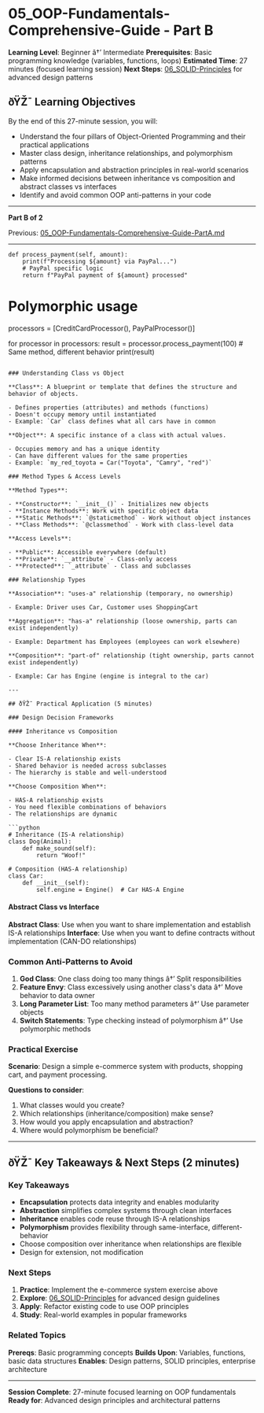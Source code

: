﻿# 05_OOP-Fundamentals-Comprehensive-Guide - Part B

**Learning Level**: Beginner â†’ Intermediate
**Prerequisites**: Basic programming knowledge (variables, functions, loops)
**Estimated Time**: 27 minutes (focused learning session)
**Next Steps**: [06_SOLID-Principles](../02_SOLID-Principles/) for advanced design patterns

## ðŸŽ¯ Learning Objectives

By the end of this 27-minute session, you will:

- Understand the four pillars of Object-Oriented Programming and their practical applications
- Master class design, inheritance relationships, and polymorphism patterns
- Apply encapsulation and abstraction principles in real-world scenarios
- Make informed decisions between inheritance vs composition and abstract classes vs interfaces
- Identify and avoid common OOP anti-patterns in your code

---

**Part B of 2**

Previous: [05_OOP-Fundamentals-Comprehensive-Guide-PartA.md](05_OOP-Fundamentals-Comprehensive-Guide-PartA.md)

---

    def process_payment(self, amount):
        print(f"Processing ${amount} via PayPal...")
        # PayPal specific logic
        return f"PayPal payment of ${amount} processed"

# Polymorphic usage

processors = [CreditCardProcessor(), PayPalProcessor()]

for processor in processors:
    result = processor.process_payment(100)  # Same method, different behavior
    print(result)

```

### Understanding Class vs Object

**Class**: A blueprint or template that defines the structure and behavior of objects.

- Defines properties (attributes) and methods (functions)
- Doesn't occupy memory until instantiated
- Example: `Car` class defines what all cars have in common

**Object**: A specific instance of a class with actual values.

- Occupies memory and has a unique identity
- Can have different values for the same properties
- Example: `my_red_toyota = Car("Toyota", "Camry", "red")`

### Method Types & Access Levels

**Method Types**:

- **Constructor**: `__init__()` - Initializes new objects
- **Instance Methods**: Work with specific object data
- **Static Methods**: `@staticmethod` - Work without object instances
- **Class Methods**: `@classmethod` - Work with class-level data

**Access Levels**:

- **Public**: Accessible everywhere (default)
- **Private**: `__attribute` - Class-only access
- **Protected**: `_attribute` - Class and subclasses

### Relationship Types

**Association**: "uses-a" relationship (temporary, no ownership)

- Example: Driver uses Car, Customer uses ShoppingCart

**Aggregation**: "has-a" relationship (loose ownership, parts can exist independently)

- Example: Department has Employees (employees can work elsewhere)

**Composition**: "part-of" relationship (tight ownership, parts cannot exist independently)

- Example: Car has Engine (engine is integral to the car)

---

## ðŸŽ¯ Practical Application (5 minutes)

### Design Decision Frameworks

#### Inheritance vs Composition

**Choose Inheritance When**:

- Clear IS-A relationship exists
- Shared behavior is needed across subclasses
- The hierarchy is stable and well-understood

**Choose Composition When**:

- HAS-A relationship exists
- You need flexible combinations of behaviors
- The relationships are dynamic

```python
# Inheritance (IS-A relationship)
class Dog(Animal):
    def make_sound(self):
        return "Woof!"

# Composition (HAS-A relationship)
class Car:
    def __init__(self):
        self.engine = Engine()  # Car HAS-A Engine
```

#### Abstract Class vs Interface

**Abstract Class**: Use when you want to share implementation and establish IS-A relationships
**Interface**: Use when you want to define contracts without implementation (CAN-DO relationships)

### Common Anti-Patterns to Avoid

1. **God Class**: One class doing too many things â†’ Split responsibilities
2. **Feature Envy**: Class excessively using another class's data â†’ Move behavior to data owner
3. **Long Parameter List**: Too many method parameters â†’ Use parameter objects
4. **Switch Statements**: Type checking instead of polymorphism â†’ Use polymorphic methods

### Practical Exercise

**Scenario**: Design a simple e-commerce system with products, shopping cart, and payment processing.

**Questions to consider**:

1. What classes would you create?
2. Which relationships (inheritance/composition) make sense?
3. How would you apply encapsulation and abstraction?
4. Where would polymorphism be beneficial?

---

## ðŸŽ¯ Key Takeaways & Next Steps (2 minutes)

### Key Takeaways

- **Encapsulation** protects data integrity and enables modularity
- **Abstraction** simplifies complex systems through clean interfaces
- **Inheritance** enables code reuse through IS-A relationships
- **Polymorphism** provides flexibility through same-interface, different-behavior
- Choose composition over inheritance when relationships are flexible
- Design for extension, not modification

### Next Steps

1. **Practice**: Implement the e-commerce system exercise above
2. **Explore**: [06_SOLID-Principles](../02_SOLID-Principles/) for advanced design guidelines
3. **Apply**: Refactor existing code to use OOP principles
4. **Study**: Real-world examples in popular frameworks

### Related Topics

**Prereqs**: Basic programming concepts
**Builds Upon**: Variables, functions, basic data structures
**Enables**: Design patterns, SOLID principles, enterprise architecture

---

**Session Complete**: 27-minute focused learning on OOP fundamentals
**Ready for**: Advanced design principles and architectural patterns
